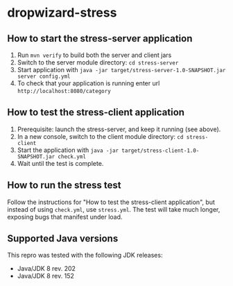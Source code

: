 dropwizard-stress
===

How to start the stress-server application
---

1. Run `mvn verify` to build both the server and client jars
1. Switch to the server module directory: `cd stress-server`
1. Start application with `java -jar target/stress-server-1.0-SNAPSHOT.jar server config.yml`
1. To check that your application is running enter url `http://localhost:8080/category`

How to test the stress-client application
---

1. Prerequisite: launch the stress-server, and keep it running (see above).
1. In a new console, switch to the client module directory: `cd stress-client`
1. Start the application with `java -jar target/stress-client-1.0-SNAPSHOT.jar check.yml`
1. Wait until the test is complete.

How to run the stress test
---

Follow the instructions for "How to test the stress-client application", but instead of using
`check.yml`, use `stress.yml`. The test will take much longer, exposing bugs that manifest under
load.

Supported Java versions
---

This repro was tested with the following JDK releases:

* Java/JDK 8 rev. 202
* Java/JDK 8 rev. 152
